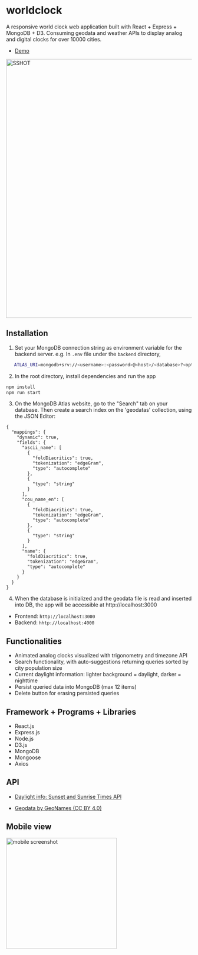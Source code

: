 # worldclock

A responsive world clock web application built with React + Express + MongoDB + D3. Consuming geodata and weather APIs to display analog and digital clocks for over 10000 cities.

* [Demo](https://worldclock-frontend.vercel.app/)

<img width="700" alt="SSHOT" src="https://github.com/gyhn2/worldclock/assets/80073085/49905270-2f8a-4d45-856d-6001fdad14a7">


## Installation
1. Set your MongoDB connection string as environment variable for the backend server.
e.g. In `.env` file under the `backend` directory,
```bash
   ATLAS_URI=mongodb+srv://<username>:<password>@<host>/<database>?<options>
```

2. In the root directory, install dependencies and run the app 
```bash
npm install
npm run start
```

3. On the MongoDB Atlas website, go to the "Search" tab on your database. Then create a search index on the 'geodatas' collection, using the JSON Editor: 

```
{
  "mappings": {
    "dynamic": true,
    "fields": {
      "ascii_name": [
        {
          "foldDiacritics": true,
          "tokenization": "edgeGram",
          "type": "autocomplete"
        },
        {
          "type": "string"
        }
      ],
      "cou_name_en": [
        {
          "foldDiacritics": true,
          "tokenization": "edgeGram",
          "type": "autocomplete"
        },
        {
          "type": "string"
        }
      ],
      "name": {
        "foldDiacritics": true,
        "tokenization": "edgeGram",
        "type": "autocomplete"
      }
    }
  }
}
```

4. When the database is initialized and the geodata file is read and inserted into DB, the app will be accessible at http://localhost:3000

* Frontend: `http://localhost:3000`
* Backend: `hhtp://localhost:4000`

## Functionalities

* Animated analog clocks visualized with trigonometry and timezone API
* Search functionality, with auto-suggestions returning queries sorted by city population size
* Current daylight information: lighter background = daylight, darker = nighttime
* Persist queried data into MongoDB (max 12 items) 
* Delete button for erasing persisted queries

## Framework + Programs + Libraries

* React.js
* Express.js
* Node.js
* D3.js
* MongoDB
* Mongoose
* Axios

## API
* [Daylight info: Sunset and Sunrise Times API](https://sunrisesunset.io/api/)

* [Geodata by GeoNames (CC BY 4.0)](https://public.opendatasoft.com/explore/dataset/geonames-all-cities-with-a-population-1000/information/?disjunctive.cou_name_en&sort=population)


## Mobile view
<img width="300" alt="mobile screenshot" src="https://github.com/gyhn2/worldclock/assets/80073085/6af66fc4-7fb7-47c9-a985-13d65d368afd">

